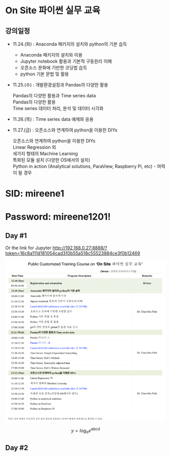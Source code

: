# On Site 파이썬 실무 교육

## 강의일정

- 11.24.(화) : Anaconda 패키지의 설치와 python의 기본 습득
  * Anaconda 패키지의 설치와 이용
  * Jupyter notebook 활용과 기본적 구동원리 이해 
  * 오픈소스 문화에 기반한 코딩법 습득 
  * python 기본 문법 및 활용

- 11.25.(수) : 개발환경설정과 Pandas의 다양한 활용
  
  Pandas의 다양한 활용과 Time series data  
  Pandas의 다양한 활용  
  Time series 데이터 처리, 분석 및 데이터 시각화

- 11.26.(목) : Time series data 예제와 응용
  


- 11.27.(금) : 오픈소스와 연계하여 python을 이용한 DIYs
  
  오픈소스와 연계하여 python을 이용한 DIYs  
  Linear Regression 외  
  세가지 형태의 Machine Learning  
  특화된 모듈 설치 (다양한 OS에서의 설치)  
  Python in action (Analytical solutions, ParaView, Raspberry Pi, etc) - 여력이 될 경우
  
  
# SID: mireene1
# Password: mireene1201!

## Day #1


Or the link for Jupyter
http://192.168.0.27:8888/?token=16c8a111d181054cad310b55a518c55523884ce3f0b12469

![Here's an example of the figure.](TimeTable.png)

$$y=log_a x^{abcd}$$

## Day #2
